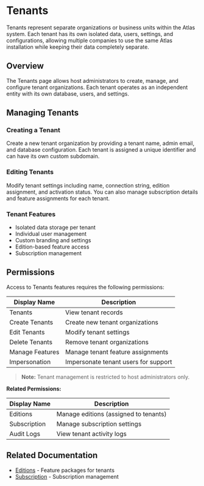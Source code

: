 # Tenants

Tenants represent separate organizations or business units within the Atlas system. Each tenant has its own isolated data, users, settings, and configurations, allowing multiple companies to use the same Atlas installation while keeping their data completely separate.

## Overview

The Tenants page allows host administrators to create, manage, and configure tenant organizations. Each tenant operates as an independent entity with its own database, users, and settings.

## Managing Tenants

### Creating a Tenant
Create a new tenant organization by providing a tenant name, admin email, and database configuration. Each tenant is assigned a unique identifier and can have its own custom subdomain.

### Editing Tenants
Modify tenant settings including name, connection string, edition assignment, and activation status. You can also manage subscription details and feature assignments for each tenant.

### Tenant Features
* Isolated data storage per tenant
* Individual user management
* Custom branding and settings
* Edition-based feature access
* Subscription management

## Permissions

Access to Tenants features requires the following permissions:

| Display Name | Description |
|--------------|-------------|
| Tenants | View tenant records |
| Create Tenants | Create new tenant organizations |
| Edit Tenants | Modify tenant settings |
| Delete Tenants | Remove tenant organizations |
| Manage Features | Manage tenant feature assignments |
| Impersonation | Impersonate tenant users for support |

> **Note:** Tenant management is restricted to host administrators only.

**Related Permissions:**

| Display Name | Description |
|--------------|-------------|
| Editions | Manage editions (assigned to tenants) |
| Subscription | Manage subscription settings |
| Audit Logs | View tenant activity logs |

## Related Documentation

* [Editions](../Editions/Index.md) - Feature packages for tenants
* [Subscription](../System/Subscription.md) - Subscription management


